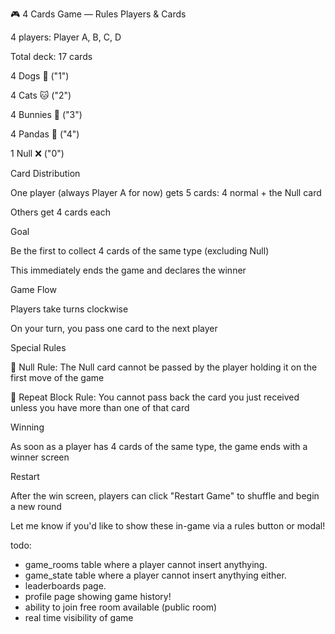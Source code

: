 🎮 4 Cards Game — Rules
Players & Cards

4 players: Player A, B, C, D

Total deck: 17 cards

4 Dogs 🐶 ("1")

4 Cats 🐱 ("2")

4 Bunnies 🐰 ("3")

4 Pandas 🐼 ("4")

1 Null ❌ ("0")

Card Distribution

One player (always Player A for now) gets 5 cards: 4 normal + the Null card

Others get 4 cards each

Goal

Be the first to collect 4 cards of the same type (excluding Null)

This immediately ends the game and declares the winner

Game Flow

Players take turns clockwise

On your turn, you pass one card to the next player

Special Rules

🛑 Null Rule: The Null card cannot be passed by the player holding it on the first move of the game

🔁 Repeat Block Rule: You cannot pass back the card you just received unless you have more than one of that card

Winning

As soon as a player has 4 cards of the same type, the game ends with a winner screen

Restart

After the win screen, players can click "Restart Game" to shuffle and begin a new round

Let me know if you'd like to show these in-game via a rules button or modal!



todo:

- game_rooms table where a player cannot insert anythying.
- game_state table where a player cannot insert anythying either. 
- leaderboards page. 
- profile page showing game history!
- ability to join free room available (public room)
- real time visibility of game
